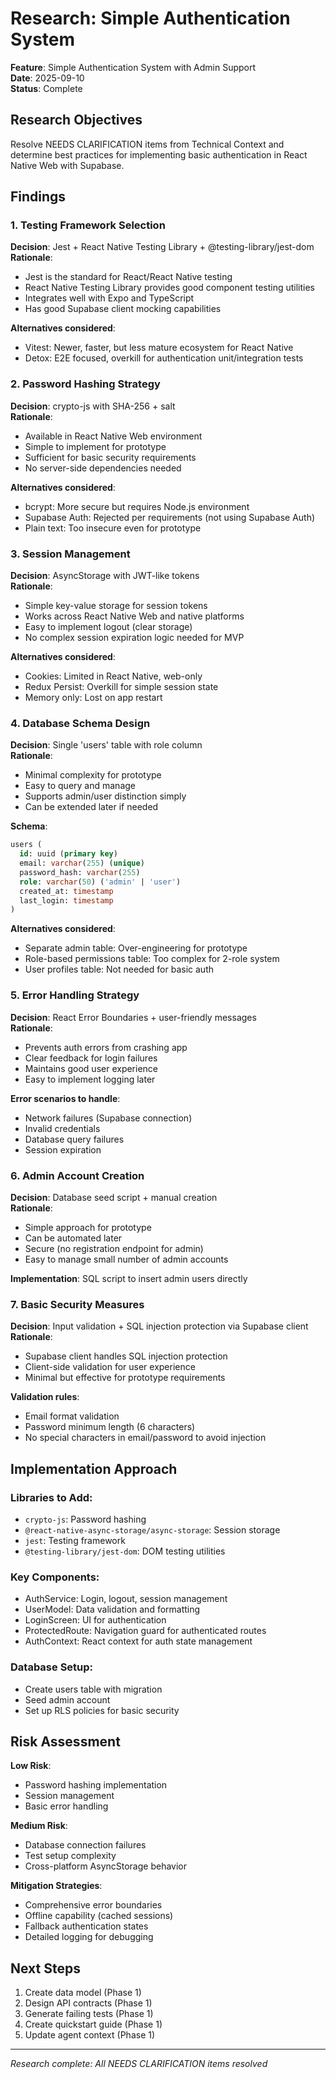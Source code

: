 # Research: Simple Authentication System

**Feature**: Simple Authentication System with Admin Support  
**Date**: 2025-09-10  
**Status**: Complete

## Research Objectives

Resolve NEEDS CLARIFICATION items from Technical Context and determine best practices for implementing basic authentication in React Native Web with Supabase.

## Findings

### 1. Testing Framework Selection

**Decision**: Jest + React Native Testing Library + @testing-library/jest-dom  
**Rationale**: 
- Jest is the standard for React/React Native testing
- React Native Testing Library provides good component testing utilities
- Integrates well with Expo and TypeScript
- Has good Supabase client mocking capabilities

**Alternatives considered**:
- Vitest: Newer, faster, but less mature ecosystem for React Native
- Detox: E2E focused, overkill for authentication unit/integration tests

### 2. Password Hashing Strategy

**Decision**: crypto-js with SHA-256 + salt  
**Rationale**:
- Available in React Native Web environment
- Simple to implement for prototype
- Sufficient for basic security requirements
- No server-side dependencies needed

**Alternatives considered**:
- bcrypt: More secure but requires Node.js environment
- Supabase Auth: Rejected per requirements (not using Supabase Auth)
- Plain text: Too insecure even for prototype

### 3. Session Management

**Decision**: AsyncStorage with JWT-like tokens  
**Rationale**:
- Simple key-value storage for session tokens
- Works across React Native Web and native platforms
- Easy to implement logout (clear storage)
- No complex session expiration logic needed for MVP

**Alternatives considered**:
- Cookies: Limited in React Native, web-only
- Redux Persist: Overkill for simple session state
- Memory only: Lost on app restart

### 4. Database Schema Design

**Decision**: Single 'users' table with role column  
**Rationale**:
- Minimal complexity for prototype
- Easy to query and manage
- Supports admin/user distinction simply
- Can be extended later if needed

**Schema**:
```sql
users (
  id: uuid (primary key)
  email: varchar(255) (unique)
  password_hash: varchar(255)
  role: varchar(50) ('admin' | 'user')
  created_at: timestamp
  last_login: timestamp
)
```

**Alternatives considered**:
- Separate admin table: Over-engineering for prototype
- Role-based permissions table: Too complex for 2-role system
- User profiles table: Not needed for basic auth

### 5. Error Handling Strategy

**Decision**: React Error Boundaries + user-friendly messages  
**Rationale**:
- Prevents auth errors from crashing app
- Clear feedback for login failures
- Maintains good user experience
- Easy to implement logging later

**Error scenarios to handle**:
- Network failures (Supabase connection)
- Invalid credentials
- Database query failures
- Session expiration

### 6. Admin Account Creation

**Decision**: Database seed script + manual creation  
**Rationale**:
- Simple approach for prototype
- Can be automated later
- Secure (no registration endpoint for admin)
- Easy to manage small number of admin accounts

**Implementation**: SQL script to insert admin users directly

### 7. Basic Security Measures

**Decision**: Input validation + SQL injection protection via Supabase client  
**Rationale**:
- Supabase client handles SQL injection protection
- Client-side validation for user experience
- Minimal but effective for prototype requirements

**Validation rules**:
- Email format validation
- Password minimum length (6 characters)
- No special characters in email/password to avoid injection

## Implementation Approach

### Libraries to Add:
- `crypto-js`: Password hashing
- `@react-native-async-storage/async-storage`: Session storage
- `jest`: Testing framework
- `@testing-library/jest-dom`: DOM testing utilities

### Key Components:
- AuthService: Login, logout, session management
- UserModel: Data validation and formatting
- LoginScreen: UI for authentication
- ProtectedRoute: Navigation guard for authenticated routes
- AuthContext: React context for auth state management

### Database Setup:
- Create users table with migration
- Seed admin account
- Set up RLS policies for basic security

## Risk Assessment

**Low Risk**:
- Password hashing implementation
- Session management
- Basic error handling

**Medium Risk**:
- Database connection failures
- Test setup complexity
- Cross-platform AsyncStorage behavior

**Mitigation Strategies**:
- Comprehensive error boundaries
- Offline capability (cached sessions)
- Fallback authentication states
- Detailed logging for debugging

## Next Steps

1. Create data model (Phase 1)
2. Design API contracts (Phase 1) 
3. Generate failing tests (Phase 1)
4. Create quickstart guide (Phase 1)
5. Update agent context (Phase 1)

---
*Research complete: All NEEDS CLARIFICATION items resolved*